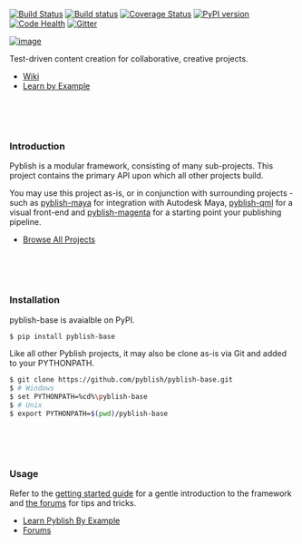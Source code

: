 [![Build Status][travis-image]][travis-link]
[![Build status][appveyor-image]](https://ci.appveyor.com/project/mottosso/pyblish)
[![Coverage Status][cover-image]][cover-link]
[![PyPI version][pypi-image]][pypi-link]
[![Code Health][landscape-image]][landscape-repo]
[![Gitter][gitter-image]](https://gitter.im/pyblish/pyblish?utm_source=badge&utm_medium=badge&utm_campaign=pr-badge&utm_content=badge)

[![image](https://cloud.githubusercontent.com/assets/2152766/12704326/b6ff015c-c850-11e5-91be-68d824526f13.png)](https://www.youtube.com/watch?v=j5uUTW702-U)

Test-driven content creation for collaborative, creative projects.

- [Wiki](../../wiki)
- [Learn by Example](http://learn.pyblish.com)

<br>
<br>
<br>

### Introduction

Pyblish is a modular framework, consisting of many sub-projects. This project contains the primary API upon which all other projects build.

You may use this project as-is, or in conjunction with surrounding projects - such as [pyblish-maya][] for integration with Autodesk Maya, [pyblish-qml][] for a visual front-end and [pyblish-magenta][] for a starting point your publishing pipeline.

[pyblish-maya]: https://github.com/pyblish/pyblish-maya
[pyblish-qml]: https://github.com/pyblish/pyblish-qml
[pyblish-magenta]: https://github.com/pyblish/pyblish-magenta

- [Browse All Projects](https://github.com/pyblish)

<br>
<br>
<br>

### Installation

pyblish-base is avaialble on PyPI.

```bash
$ pip install pyblish-base
```

Like all other Pyblish projects, it may also be clone as-is via Git and added to your PYTHONPATH.

```bash
$ git clone https://github.com/pyblish/pyblish-base.git
$ # Windows
$ set PYTHONPATH=%cd%\pyblish-base
$ # Unix
$ export PYTHONPATH=$(pwd)/pyblish-base
```

<br>
<br>
<br>

### Usage

Refer to the [getting started guide](http://learn.pyblish.com) for a gentle introduction to the framework and [the forums](http://forums.pyblish.com) for tips and tricks.

- [Learn Pyblish By Example](http://learn.pyblish.com)
- [Forums](http://forums.pyblish.com)

[travis-image]: https://travis-ci.org/pyblish/pyblish-base.svg?branch=master
[travis-link]: https://travis-ci.org/pyblish/pyblish-base

[appveyor-image]: https://ci.appveyor.com/api/projects/status/github/pyblish/pyblish-base?svg=true

[cover-image]: https://coveralls.io/repos/pyblish/pyblish-base/badge.svg
[cover-link]: https://coveralls.io/r/pyblish/pyblish-base
[pypi-image]: https://badge.fury.io/py/pyblish-base.svg
[pypi-link]: http://badge.fury.io/py/pyblish-base
[landscape-image]: https://landscape.io/github/pyblish/pyblish-base/master/landscape.png
[landscape-repo]: https://landscape.io/github/pyblish/pyblish-base/master
[gitter-image]: https://badges.gitter.im/Join%20Chat.svg
